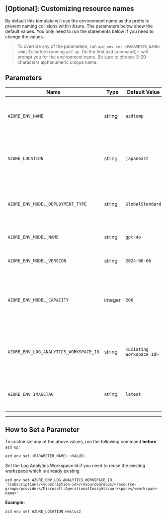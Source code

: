 ## [Optional]: Customizing resource names 

By default this template will use the environment name as the prefix to prevent naming collisions within Azure. The parameters below show the default values. You only need to run the statements below if you need to change the values. 

> To override any of the parameters, run `azd env set <PARAMETER_NAME> <VALUE>` before running `azd up`. On the first azd command, it will prompt you for the environment name. Be sure to choose 3-20 characters alphanumeric unique name. 

## Parameters

| Name                                   | Type    | Default Value    | Purpose                                                                                              |
| -------------------------------------- | ------- | ---------------- | ---------------------------------------------------------------------------------------------------- |
| `AZURE_ENV_NAME`                       | string  | `azdtemp`        | Used as a prefix for all resource names to ensure uniqueness across environments.                    |
| `AZURE_LOCATION`                       | string  | `japaneast`      | Location of the Azure resources. Controls where the infrastructure will be deployed.                 |
| `AZURE_ENV_MODEL_DEPLOYMENT_TYPE`      | string  | `GlobalStandard` | Change the Model Deployment Type (allowed values: Standard, GlobalStandard).                         |
| `AZURE_ENV_MODEL_NAME`                 | string  | `gpt-4o`         | Set the Model Name (allowed values: gpt-4o).                                                         |
| `AZURE_ENV_MODEL_VERSION`              | string  | `2024-08-06`     | Set the Azure model version (allowed values: 2024-08-06)    |
| `AZURE_ENV_MODEL_CAPACITY`             | integer | `200`            | Set the Model Capacity (choose a number based on available GPT model capacity in your subscription). |
| `AZURE_ENV_LOG_ANALYTICS_WORKSPACE_ID` | string  | `<Existing Workspace Id>`     | Set this if you want to reuse an existing Log Analytics Workspace instead of creating a new one.     |
| `AZURE_ENV_IMAGETAG`                   | string  | `latest`         | Set the Image tag Like (allowed values: latest, dev, hotfix)    |

---

## How to Set a Parameter

To customize any of the above values, run the following command **before** `azd up`:

```bash
azd env set <PARAMETER_NAME> <VALUE>
```

Set the Log Analytics Workspace Id if you need to reuse the existing workspace which is already existing
```shell
azd env set AZURE_ENV_LOG_ANALYTICS_WORKSPACE_ID '/subscriptions/<subscription-id>/resourceGroups/<resource-group>/providers/Microsoft.OperationalInsights/workspaces/<workspace-name>'
```

**Example:**

```bash
azd env set AZURE_LOCATION westus2
```
